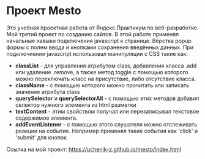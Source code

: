 # Проект Mesto
Это учебная проектная работа от Яндекс.Практикум по веб-разработке.
Мой третий проект по созданию сайтов. В этой работе применял начальные навыки подключения javascript к странице. Вёрстка popup формы с полем ввода и кнопками сохранения введённых данных.
При подключиении javascript использовал манипуляции с CSS такие как:
* **classList** - для управления атрибутом class, добавления класса .add или удаление .remove, а также метод toggle c помощью которого можно переключать класс на присутствие, либо отсутствие класса.
* **className** - с помощью которого можно прочитать или записать значение атрибута class
* **querySelector** и **querySelectorAll** - с помощью этих методов добавил селектор нужного элемента из html разметки
* **textContent** - этим свойством получал или перезаписывал текстовое содержимое элемента.
* **addEventListener** - с помощью этого слушателя можно отслеживать реакции на событие. Например применял такие события как 'click' и 'submit' для кнопок.

Ссылка на мой проект: https://uchenik-z.github.io/mesto/index.html
